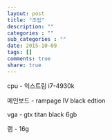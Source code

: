```yaml
---
layout: post
title: "조립"
description: ""
categories : ""
sub_categories : ""
date: 2015-10-09
tags: []
comments: true
share: true
---
```


cpu - 익스트림 i7-4930k

메인보드 - rampage IV black edtion

vga - gtx titan black 6gb

램 - 16g

